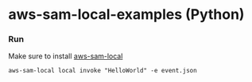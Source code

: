 # aws-sam-local-examples (Python)

### Run

Make sure to install [aws-sam-local](https://github.com/awslabs/aws-sam-local)
```
aws-sam-local local invoke "HelloWorld" -e event.json
```
